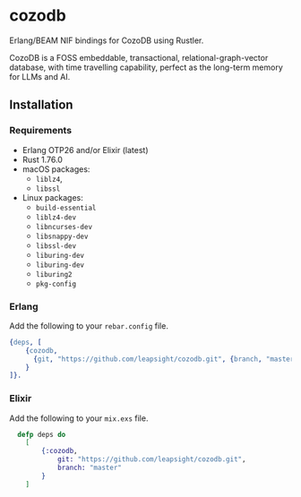 cozodb
=====

Erlang/BEAM NIF bindings for CozoDB using Rustler.

CozoDB is a FOSS embeddable, transactional, relational-graph-vector database, with time travelling capability, perfect as the long-term memory for LLMs and AI.

## Installation

### Requirements
* Erlang OTP26 and/or Elixir (latest)
* Rust 1.76.0
* macOS packages: 
  * `liblz4`, 
  * `libssl`
* Linux packages:
  * `build-essential` 
  * `liblz4-dev` 
  * `libncurses-dev` 
  * `libsnappy-dev` 
  * `libssl-dev` 
  * `liburing-dev`
  * `liburing-dev` 
  * `liburing2`
  * `pkg-config`

### Erlang
Add the following to your `rebar.config` file.

```erlang
{deps, [
    {cozodb,
      {git, "https://github.com/leapsight/cozodb.git", {branch, "master"}}
    }
]}.
```

### Elixir
Add the following to your `mix.exs` file.

```elixir
  defp deps do
    [
        {:cozodb,
            git: "https://github.com/leapsight/cozodb.git",
            branch: "master"
        }
    ]
```
